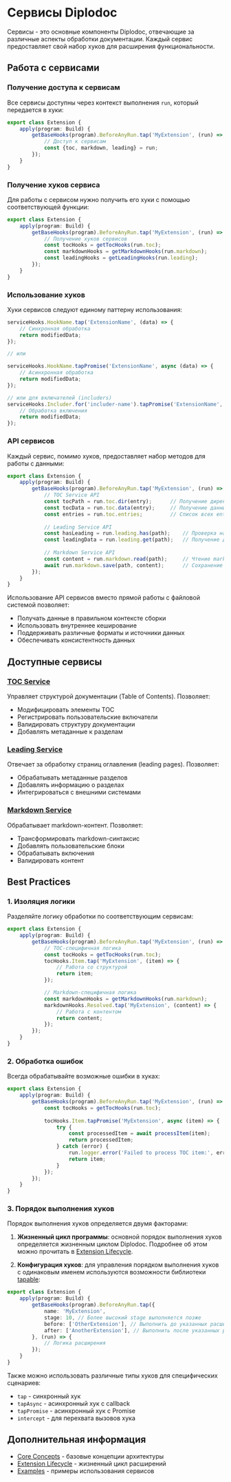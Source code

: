 # Сервисы Diplodoc

Сервисы - это основные компоненты Diplodoc, отвечающие за различные аспекты обработки документации. Каждый сервис предоставляет свой набор хуков для расширения функциональности.

## Работа с сервисами

### Получение доступа к сервисам

Все сервисы доступны через контекст выполнения `run`, который передается в хуки:

```typescript
export class Extension {
    apply(program: Build) {
        getBaseHooks(program).BeforeAnyRun.tap('MyExtension', (run) => {
            // Доступ к сервисам
            const {toc, markdown, leading} = run;
        });
    }
}
```

### Получение хуков сервиса

Для работы с сервисом нужно получить его хуки с помощью соответствующей функции:

```typescript
export class Extension {
    apply(program: Build) {
        getBaseHooks(program).BeforeAnyRun.tap('MyExtension', (run) => {
            // Получение хуков сервисов
            const tocHooks = getTocHooks(run.toc);
            const markdownHooks = getMarkdownHooks(run.markdown);
            const leadingHooks = getLeadingHooks(run.leading);
        });
    }
}
```

### Использование хуков

Хуки сервисов следуют единому паттерну использования:

```typescript
serviceHooks.HookName.tap('ExtensionName', (data) => {
    // Синхронная обработка
    return modifiedData;
});

// или

serviceHooks.HookName.tapPromise('ExtensionName', async (data) => {
    // Асинхронная обработка
    return modifiedData;
});

// или для включателей (includers)
serviceHooks.Includer.for('includer-name').tapPromise('ExtensionName', async (data) => {
    // Обработка включения
    return modifiedData;
});
```

### API сервисов

Каждый сервис, помимо хуков, предоставляет набор методов для работы с данными:

```typescript
export class Extension {
    apply(program: Build) {
        getBaseHooks(program).BeforeAnyRun.tap('MyExtension', (run) => {
            // TOC Service API
            const tocPath = run.toc.dir(entry);      // Получение директории TOC
            const tocData = run.toc.data(entry);     // Получение данных TOC
            const entries = run.toc.entries;         // Список всех entry в TOC
            
            // Leading Service API
            const hasLeading = run.leading.has(path);    // Проверка наличия leading-страницы
            const leadingData = run.leading.get(path);   // Получение данных leading-страницы
            
            // Markdown Service API
            const content = run.markdown.read(path);     // Чтение markdown-файла
            await run.markdown.save(path, content);      // Сохранение markdown-файла
        });
    }
}
```

Использование API сервисов вместо прямой работы с файловой системой позволяет:
- Получать данные в правильном контексте сборки
- Использовать внутреннее кеширование
- Поддерживать различные форматы и источники данных
- Обеспечивать консистентность данных

## Доступные сервисы

### [TOC Service](./toc-service.md)
Управляет структурой документации (Table of Contents). Позволяет:
- Модифицировать элементы TOC
- Регистрировать пользовательские включатели
- Валидировать структуру документации
- Добавлять метаданные к разделам

### [Leading Service](./leading-service.md)
Отвечает за обработку страниц оглавления (leading pages). Позволяет:
- Обрабатывать метаданные разделов
- Добавлять информацию о разделах
- Интегрироваться с внешними системами

### [Markdown Service](./markdown-service.md)
Обрабатывает markdown-контент. Позволяет:
- Трансформировать markdown-синтаксис
- Добавлять пользовательские блоки
- Обрабатывать включения
- Валидировать контент

## Best Practices

### 1. Изоляция логики

Разделяйте логику обработки по соответствующим сервисам:

```typescript
export class Extension {
    apply(program: Build) {
        getBaseHooks(program).BeforeAnyRun.tap('MyExtension', (run) => {
            // TOC-специфичная логика
            const tocHooks = getTocHooks(run.toc);
            tocHooks.Item.tap('MyExtension', (item) => {
                // Работа со структурой
                return item;
            });

            // Markdown-специфичная логика
            const markdownHooks = getMarkdownHooks(run.markdown);
            markdownHooks.Resolved.tap('MyExtension', (content) => {
                // Работа с контентом
                return content;
            });
        });
    }
}
```

### 2. Обработка ошибок

Всегда обрабатывайте возможные ошибки в хуках:

```typescript
export class Extension {
    apply(program: Build) {
        getBaseHooks(program).BeforeAnyRun.tap('MyExtension', (run) => {
            const tocHooks = getTocHooks(run.toc);
            
            tocHooks.Item.tapPromise('MyExtension', async (item) => {
                try {
                    const processedItem = await processItem(item);
                    return processedItem;
                } catch (error) {
                    run.logger.error('Failed to process TOC item:', error);
                    return item;
                }
            });
        });
    }
}
```

### 3. Порядок выполнения хуков

Порядок выполнения хуков определяется двумя факторами:

1. **Жизненный цикл программы**: основной порядок выполнения хуков определяется жизненным циклом Diplodoc. Подробнее об этом можно прочитать в [Extension Lifecycle](./lifecycle.md).

2. **Конфигурация хуков**: для управления порядком выполнения хуков с одинаковым именем используются возможности библиотеки [tapable](https://github.com/webpack/tapable):

```typescript
export class Extension {
    apply(program: Build) {
        getBaseHooks(program).BeforeAnyRun.tap({
            name: 'MyExtension',
            stage: 10, // Более высокий stage выполняется позже
            before: ['OtherExtension'], // Выполнить до указанных расширений
            after: ['AnotherExtension'], // Выполнить после указанных расширений
        }, (run) => {
            // Логика расширения
        });
    }
}
```

Также можно использовать различные типы хуков для специфических сценариев:
- `tap` - синхронный хук
- `tapAsync` - асинхронный хук с callback
- `tapPromise` - асинхронный хук с Promise
- `intercept` - для перехвата вызовов хука

## Дополнительная информация

- [Core Concepts](./core-concepts.md) - базовые концепции архитектуры
- [Extension Lifecycle](./lifecycle.md) - жизненный цикл расширений
- [Examples](./examples.md) - примеры использования сервисов 